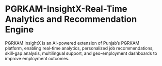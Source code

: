 # PGRKAM-InsightX-Real-Time Analytics and Recommendation Engine
PGRKAM InsightX is an AI-powered extension of Punjab’s PGRKAM platform, enabling real-time analytics, personalized job recommendations, skill-gap analysis, multilingual support, and geo-employment dashboards to improve employment outcomes. 
